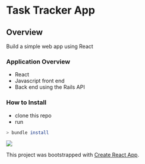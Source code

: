 # Task Tracker App

## Overview

Build a simple web app using React

### Application Overview

- React
- Javascript front end
- Back end using the Rails API

### How to Install

- clone this repo
- run

```bash
> bundle install
```

![](https://miro.medium.com/max/4800/1*x_w1QwStrbGuth5Id8tEzg.png)

This project was bootstrapped with [Create React App](https://github.com/facebook/create-react-app).
